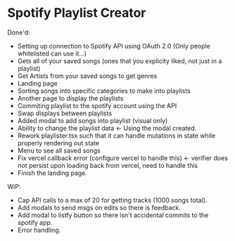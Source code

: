 # Spotify Playlist Creator

Done'd:
- Setting up connection to Spotify API using OAuth 2.0 (Only people whitelisted can use it...)
- Gets all of your saved songs (ones that you explicity liked, not just in a playlist)
- Get Artists from your saved songs to get genres
- Landing page
- Sorting songs into specific categories to make into playlists
- Another page to display the playlists
- Commiting playlist to the spotify account using the API
- Swap displays between playlists
- Added modal to add songs into playlist (visual only)
- Ability to change the playlist data <- Using the modal created.
- Rework playlister.tsx such that it can handle mutations in state while properly rendering out state
- Menu to see all saved songs
- Fix vercel callback error (configure vercel to handle this) <- verifier does not persist upon loading back from vercel, need to handle this
- Finish the landing page.

WiP:
- Cap API calls to a max of 20 for getting tracks (1000 songs total).
- Add modals to send msgs on edits so there is feedback.
- Add modal to listfy button so there isn't accidental commits to the spotify app.
- Error handling.
